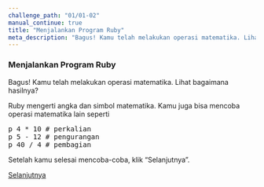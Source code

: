 ```yaml
---
challenge_path: "01/01-02"
manual_continue: true
title: "Menjalankan Program Ruby"
meta_description: "Bagus! Kamu telah melakukan operasi matematika. Lihat bagaimana hasilnya? Ruby mengerti angka dan simbol matematika. Kamu juga bisa mencoba operasi matematika lain."
---
```


### Menjalankan Program Ruby

Bagus! Kamu telah melakukan operasi matematika. Lihat bagaimana hasilnya?

Ruby mengerti angka dan simbol matematika. Kamu juga bisa mencoba operasi matematika lain seperti

<pre>p 4 * 10 # perkalian
p 5 - 12 # pengurangan
p 40 / 4 # pembagian</pre>

Setelah kamu selesai mencoba-coba, klik “Selanjutnya”.

<div class="cta-with-btn">
	<a href="02.html" class="button medium full-width btn-cta btn-cta-selanjutnya js-challenge-link">Selanjutnya</a>
</div>
